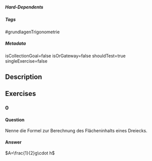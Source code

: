 ##### Hard-Dependents
##### Tags
#grundlagenTrigonometrie
##### Metadata
isCollectionGoal=false
isOrGateway=false
shouldTest=true
singleExercise=false
## Description
 
## Exercises
### 0
#### Question
Nenne die Formel zur Berechnung des Flächeninhalts eines Dreiecks.
#### Answer
$A=\frac{1}{2}g\cdot h$

